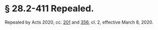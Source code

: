 # § 28.2-411 Repealed.

<p>Repealed by Acts 2020, cc. <a href='http://lis.virginia.gov/cgi-bin/legp604.exe?201+ful+CHAP0201'>201</a> and <a href='http://lis.virginia.gov/cgi-bin/legp604.exe?201+ful+CHAP0356'>356</a>, cl. 2, effective March 8, 2020.</p><p></p>